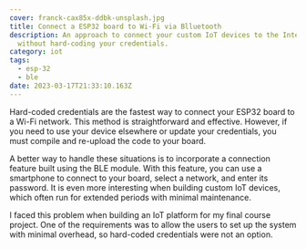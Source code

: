 ```yaml
---
cover: franck-cax85x-ddbk-unsplash.jpg
title: Connect a ESP32 board to Wi-Fi via Blluetooth
description: An approach to connect your custom IoT devices to the Internet
  without hard-coding your credentials.
category: iot
tags:
  - esp-32
  - ble
date: 2023-03-17T21:33:10.163Z
---
```

Hard-coded credentials are the fastest way to connect your ESP32 board to a Wi-Fi network. This method is straightforward and effective. However, if you need to use your device elsewhere or update your credentials, you must compile and re-upload the code to your board.

A better way to handle these situations is to incorporate a connection feature built using the BLE module. With this feature, you can use a smartphone to connect to your board, select a network, and enter its password. It is even more interesting when building custom IoT devices, which often run for extended periods with minimal maintenance.

I faced this problem when building an IoT platform for my final course project. One of the requirements was to allow the users to set up the system with minimal overhead, so hard-coded credentials were not an option.